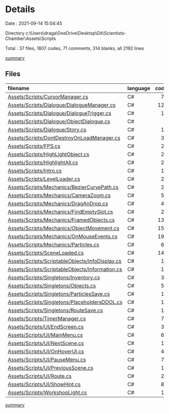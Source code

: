# Details

Date : 2021-09-14 15:04:45

Directory c:\Users\draga\OneDrive\Desktop\Git\Scientists-Chamber\Assets\Scripts

Total : 37 files,  1807 codes, 71 comments, 314 blanks, all 2192 lines

[summary](results.md)

## Files
| filename | language | code | comment | blank | total |
| :--- | :--- | ---: | ---: | ---: | ---: |
| [Assets/Scripts/CursorManager.cs](/Assets/Scripts/CursorManager.cs) | C# | 79 | 0 | 8 | 87 |
| [Assets/Scripts/Dialogue/DialogueManager.cs](/Assets/Scripts/Dialogue/DialogueManager.cs) | C# | 123 | 3 | 15 | 141 |
| [Assets/Scripts/Dialogue/DialogueTrigger.cs](/Assets/Scripts/Dialogue/DialogueTrigger.cs) | C# | 15 | 0 | 3 | 18 |
| [Assets/Scripts/Dialogue/ObjectDialogue.cs](/Assets/Scripts/Dialogue/ObjectDialogue.cs) | C# | 9 | 0 | 2 | 11 |
| [Assets/Scripts/Dialogue/Story.cs](/Assets/Scripts/Dialogue/Story.cs) | C# | 11 | 0 | 3 | 14 |
| [Assets/Scripts/DontDestroyOnLoadManager.cs](/Assets/Scripts/DontDestroyOnLoadManager.cs) | C# | 34 | 0 | 6 | 40 |
| [Assets/Scripts/FPS.cs](/Assets/Scripts/FPS.cs) | C# | 28 | 0 | 5 | 33 |
| [Assets/Scripts/HighLightObject.cs](/Assets/Scripts/HighLightObject.cs) | C# | 29 | 0 | 6 | 35 |
| [Assets/Scripts/HighlightAll.cs](/Assets/Scripts/HighlightAll.cs) | C# | 24 | 0 | 3 | 27 |
| [Assets/Scripts/Intro.cs](/Assets/Scripts/Intro.cs) | C# | 19 | 0 | 2 | 21 |
| [Assets/Scripts/LevelLoader.cs](/Assets/Scripts/LevelLoader.cs) | C# | 21 | 0 | 5 | 26 |
| [Assets/Scripts/Mechanics/BezierCurvePath.cs](/Assets/Scripts/Mechanics/BezierCurvePath.cs) | C# | 24 | 2 | 9 | 35 |
| [Assets/Scripts/Mechanics/CameraZoom.cs](/Assets/Scripts/Mechanics/CameraZoom.cs) | C# | 51 | 0 | 5 | 56 |
| [Assets/Scripts/Mechanics/DragAnDrop.cs](/Assets/Scripts/Mechanics/DragAnDrop.cs) | C# | 41 | 2 | 6 | 49 |
| [Assets/Scripts/Mechanics/FindEmptySlot.cs](/Assets/Scripts/Mechanics/FindEmptySlot.cs) | C# | 20 | 0 | 2 | 22 |
| [Assets/Scripts/Mechanics/FramedObjects.cs](/Assets/Scripts/Mechanics/FramedObjects.cs) | C# | 133 | 2 | 24 | 159 |
| [Assets/Scripts/Mechanics/ObjectMovement.cs](/Assets/Scripts/Mechanics/ObjectMovement.cs) | C# | 152 | 11 | 52 | 215 |
| [Assets/Scripts/Mechanics/OnMouseEvents.cs](/Assets/Scripts/Mechanics/OnMouseEvents.cs) | C# | 198 | 14 | 26 | 238 |
| [Assets/Scripts/Mechanics/Particles.cs](/Assets/Scripts/Mechanics/Particles.cs) | C# | 60 | 6 | 8 | 74 |
| [Assets/Scripts/SceneLoaded.cs](/Assets/Scripts/SceneLoaded.cs) | C# | 146 | 7 | 25 | 178 |
| [Assets/Scripts/ScriptableObjects/InfoDisplay.cs](/Assets/Scripts/ScriptableObjects/InfoDisplay.cs) | C# | 16 | 2 | 4 | 22 |
| [Assets/Scripts/ScriptableObjects/Information.cs](/Assets/Scripts/ScriptableObjects/Information.cs) | C# | 10 | 0 | 4 | 14 |
| [Assets/Scripts/Singletons/Inventory.cs](/Assets/Scripts/Singletons/Inventory.cs) | C# | 32 | 0 | 5 | 37 |
| [Assets/Scripts/Singletons/Objects.cs](/Assets/Scripts/Singletons/Objects.cs) | C# | 59 | 0 | 11 | 70 |
| [Assets/Scripts/Singletons/ParticlesSave.cs](/Assets/Scripts/Singletons/ParticlesSave.cs) | C# | 13 | 0 | 2 | 15 |
| [Assets/Scripts/Singletons/PlaceholdersDDOL.cs](/Assets/Scripts/Singletons/PlaceholdersDDOL.cs) | C# | 18 | 0 | 3 | 21 |
| [Assets/Scripts/Singletons/RouteSave.cs](/Assets/Scripts/Singletons/RouteSave.cs) | C# | 13 | 0 | 3 | 16 |
| [Assets/Scripts/TimerManager.cs](/Assets/Scripts/TimerManager.cs) | C# | 76 | 8 | 10 | 94 |
| [Assets/Scripts/UI/EndScreen.cs](/Assets/Scripts/UI/EndScreen.cs) | C# | 34 | 0 | 4 | 38 |
| [Assets/Scripts/UI/MainMenu.cs](/Assets/Scripts/UI/MainMenu.cs) | C# | 63 | 7 | 11 | 81 |
| [Assets/Scripts/UI/NextScene.cs](/Assets/Scripts/UI/NextScene.cs) | C# | 12 | 0 | 3 | 15 |
| [Assets/Scripts/UI/OnHoverUI.cs](/Assets/Scripts/UI/OnHoverUI.cs) | C# | 40 | 4 | 9 | 53 |
| [Assets/Scripts/UI/PauseMenu.cs](/Assets/Scripts/UI/PauseMenu.cs) | C# | 71 | 2 | 11 | 84 |
| [Assets/Scripts/UI/PreviousScene.cs](/Assets/Scripts/UI/PreviousScene.cs) | C# | 15 | 0 | 2 | 17 |
| [Assets/Scripts/UI/Route.cs](/Assets/Scripts/UI/Route.cs) | C# | 22 | 0 | 5 | 27 |
| [Assets/Scripts/UI/ShowHint.cs](/Assets/Scripts/UI/ShowHint.cs) | C# | 81 | 1 | 10 | 92 |
| [Assets/Scripts/WorkshopLight.cs](/Assets/Scripts/WorkshopLight.cs) | C# | 15 | 0 | 2 | 17 |

[summary](results.md)